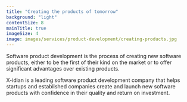 ```yaml
---
title: "Creating the products of tomorrow"
background: "light"
contentSize: 8
mainTitle: true
imageSize: 4
image: images/services/product-development/creating-products.jpg
---
```


Software product development is the process of creating new software products, either to
be the first of their kind on the market or to offer significant advantages over existing
products.

X-idian is a leading software product development company that helps startups and
established companies create and launch new software products with confidence in their
quality and return on investment.

